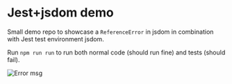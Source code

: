 # Jest+jsdom demo

Small demo repo to showcase a `ReferenceError` in jsdom in combination with Jest test environment jsdom.

Run `npm run run` to run both normal code (should run fine) and tests (should fail).

![Error msg](https://user-images.githubusercontent.com/59023762/130020906-1bb2a527-ff68-4c1a-81b2-8d77d84a9f44.png)